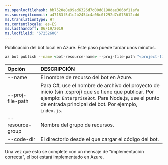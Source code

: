 ```yaml
---
ms.openlocfilehash: bb7520e8e99ad6326d7d00d8190dae306bf11afa
ms.sourcegitcommit: a47183f5d1c2b2454c4a06c0f292d7c075612cdd
ms.translationtype: HT
ms.contentlocale: es-ES
ms.lasthandoff: 06/19/2019
ms.locfileid: "67252600"
---
```

Publicación del bot local en Azure. Este paso puede tardar unos minutos.

```cmd
az bot publish --name <bot-resource-name> --proj-file-path "<project-file-name>" --resource-group <resource-group-name> --code-dir <directory-path> --verbose --version v4
```

| Opción | DESCRIPCIÓN |
|:---|:---|
| --name | El nombre de recurso del bot en Azure. |
| --proj-file-path | Para C#, use el nombre de archivo del proyecto de inicio (sin .csproj) que se tiene que publicar. Por ejemplo: `EnterpriseBot`. Para Node.js, use el punto de entrada principal del bot. Por ejemplo, `index.js`. |
| --resource-group | Nombre del grupo de recursos. |
| --code-dir | El directorio desde el que cargar el código del bot. |

Una vez que esto se complete con un mensaje de "implementación correcta", el bot estará implementado en Azure.
